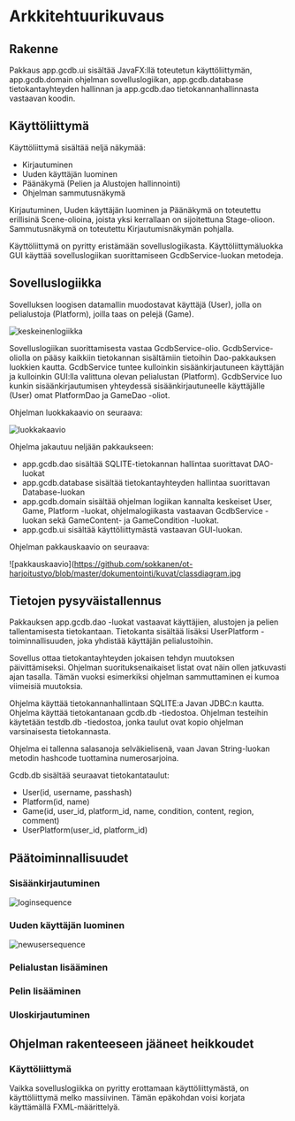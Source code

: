 # Arkkitehtuurikuvaus

## Rakenne

Pakkaus app.gcdb.ui sisältää JavaFX:llä toteutetun käyttöliittymän, app.gcdb.domain ohjelman sovelluslogiikan,
app.gcdb.database tietokantayhteyden hallinnan ja app.gcdb.dao tietokannanhallinnasta vastaavan koodin.

## Käyttöliittymä

Käyttöliittymä sisältää neljä näkymää:
* Kirjautuminen
* Uuden käyttäjän luominen
* Päänäkymä (Pelien ja Alustojen hallinnointi)
* Ohjelman sammutusnäkymä

Kirjautuminen, Uuden käyttäjän luominen ja Päänäkymä on toteutettu erillisinä Scene-olioina, joista yksi
kerrallaan on sijoitettuna Stage-olioon. Sammutusnäkymä on toteutettu Kirjautumisnäkymän pohjalla.

Käyttöliittymä on pyritty eristämään sovelluslogiikasta. Käyttöliittymäluokka GUI käyttää sovelluslogiikan
suorittamiseen GcdbService-luokan metodeja.

## Sovelluslogiikka

Sovelluksen loogisen datamallin muodostavat käyttäjä (User), jolla on pelialustoja (Platform), joilla 
taas on pelejä (Game).

![keskeinenlogiikka](https://github.com/sokkanen/ot-harjoitustyo/blob/master/dokumentointi/kuvat/fundamentallogic.jpg)

Sovelluslogiikan suorittamisesta vastaa GcdbService-olio. GcdbService-oliolla on pääsy kaikkiin tietokannan
sisältämiin tietoihin Dao-pakkauksen luokkien kautta. GcdbService tuntee kulloinkin sisäänkirjautuneen käyttäjän
ja kulloinkin GUI:lla valittuna olevan pelialustan (Platform). GcdbService luo kunkin sisäänkirjautumisen yhteydessä
sisäänkirjautuneelle käyttäjälle (User) omat PlatformDao ja GameDao -oliot.

Ohjelman luokkakaavio on seuraava:

![luokkakaavio](https://github.com/sokkanen/ot-harjoitustyo/blob/master/dokumentointi/kuvat/arkkitehtuuri.jpg)

Ohjelma jakautuu neljään pakkaukseen:
* app.gcdb.dao sisältää SQLITE-tietokannan hallintaa suorittavat DAO-luokat
* app.gcdb.database sisältää tietokantayhteyden hallintaa suorittavan Database-luokan
* app.gcdb.domain sisältää ohjelman logiikan kannalta keskeiset User, Game, Platform -luokat, 
ohjelmalogiikasta vastaavan GcdbService -luokan sekä GameContent- ja GameCondition -luokat.
* app.gcdb.ui sisältää käyttöliittymästä vastaavan GUI-luokan.

Ohjelman pakkauskaavio on seuraava:

![pakkauskaavio](https://github.com/sokkanen/ot-harjoitustyo/blob/master/dokumentointi/kuvat/classdiagram.jpg

## Tietojen pysyväistallennus

Pakkauksen app.gcdb.dao -luokat vastaavat käyttäjien, alustojen ja pelien tallentamisesta tietokantaan. 
Tietokanta sisältää lisäksi UserPlatform -toiminnallisuuden, joka yhdistää käyttäjän pelialustoihin.

Sovellus ottaa tietokantayhteyden jokaisen tehdyn muutoksen päivittämiseksi. Ohjelman suorituksenaikaiset listat
ovat näin ollen jatkuvasti ajan tasalla. Tämän vuoksi esimerkiksi ohjelman sammuttaminen ei kumoa
viimeisiä muutoksia.

Ohjelma käyttää tietokannanhallintaan SQLITE:a Javan JDBC:n kautta. Ohjelma käyttää tietokantanaan 
gcdb.db -tiedostoa. Ohjelman testeihin käytetään testdb.db -tiedostoa, jonka taulut ovat kopio ohjelman
varsinaisesta tietokannasta.

Ohjelma ei tallenna salasanoja selväkielisenä, vaan Javan String-luokan metodin hashcode tuottamina numerosarjoina.

Gcdb.db sisältää seuraavat tietokantataulut: 
* User(id, username, passhash)
* Platform(id, name)
* Game(id, user_id, platform_id, name, condition, content, region, comment)
* UserPlatform(user_id, platform_id)

## Päätoiminnallisuudet

### Sisäänkirjautuminen

![loginsequence](https://github.com/sokkanen/ot-harjoitustyo/blob/master/dokumentointi/kuvat/loginsequence.jpg)

### Uuden käyttäjän luominen

![newusersequence](https://github.com/sokkanen/ot-harjoitustyo/blob/master/dokumentointi/kuvat/newusersequence.jpg)

### Pelialustan lisääminen

### Pelin lisääminen

### Uloskirjautuminen

## Ohjelman rakenteeseen jääneet heikkoudet
### Käyttöliittymä

Vaikka sovelluslogiikka on pyritty erottamaan käyttöliittymästä, on käyttöliittymä melko massiivinen. 
Tämän epäkohdan voisi korjata käyttämällä FXML-määrittelyä.
